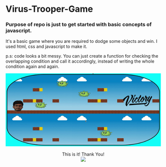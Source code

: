 # Virus-Trooper-Game

### Purpose of repo is just to get started with basic concepts of javascript.

It's a basic game where you are required to dodge some objects and win.
I used html, css and javascript to make it.

p.s: code looks a bit messy. You can just create a function for checking the overlapping condition and call it accordingly, instead of writing the whole condition again and again.

<p align="center">
<img src="assets/game2.gif" width="800">
</p>

<p align="center">
  This is it! Thank You! <br>
<img src="https://media.giphy.com/media/vFKqnCdLPNOKc/giphy.gif" width="300">
</p>
